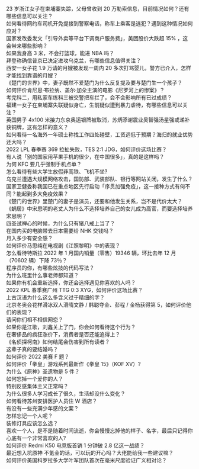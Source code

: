 23 岁浙江女子在柬埔寨失踪，父母曾收到 20 万勒索信息，目前情况如何？还有哪些信息可以关注？  
如何看待网约车司机开免提接到警察电话，称车上乘客是逃犯？遇到这种情况如何应对？  
国家发改委发文「引导外卖等平台下调商户服务费」，美团股价大跌超  15% ，这会带来哪些影响？  
如果我身高 3 米，不会打篮球，能进 NBA 吗？  
拜登称确信普京已决定进攻乌克兰，有哪些信息值得关注？  
西安一女子花 1.9 万请的月嫂被发现一周内 20 多次打骂婴儿，警方已介入，怎样才能找到靠谱的月嫂？  
《楚门的世界》中，妻子既然不爱楚门为什么反复提及要与楚门生一个孩子？  
如何评价肯尼思·布拉纳、盖尔·加朵主演的电影《尼罗河上的惨案》？  
考完科二，用私家车练科三被交警把车拦了，会不会影响所有已过成绩？  
福建一女子在柬埔寨失联疑似身亡，生前疑似遭到暴力虐待，有哪些信息可以关注？  
英国男子 4x100 米接力东京奥运银牌被取消，苏炳添谢震业吴智强汤星强或递补获铜牌，这有怎样的意义？  
如何看待一名海外一年硕士称找工作四处碰壁，工资远低于预期？海归的就业优势还大吗？  
2022 LPL 春季赛 369 拉扯失败，TES 2:1 JDG，如何评价这场比赛？  
有人说「别的国家用苹果手机的很少，在中国很多」，真的是这样吗？  
为何 KFC 要几乎强制手机点单？  
怎么看待有些大学生放假非高铁、飞机不坐?  
乌克兰遭遇大规模网络攻击，国防部、武装部队、银行等网站关闭，发生了什么？  
国家卫健委称我国已在重点地区先行启动「序贯加强免疫」，这一接种方式有何不同？能起到多大免疫效果？  
《楚门的世界》里楚门的妻子是演员，还要和他发生关系，岂不是代价太大？  
《蜗居》中宋思明的老丈人为什么不选择培养自己的女儿成为高官，而要选择培养宋思明？  
四圣试禅心的时候，为什么只有猪八戒上当了？  
在国内买的电脑带去日本需要给 NHK 交钱吗？  
月入多少有安全感？  
如何评价马思纯在电视剧《江照黎明》中的表现？  
怎么看待特斯拉 2022 年 1 月国内销量（零售）19346 辆，环比去年 12 月（70602 辆）下降 73％？  
程序员的你，有哪些炫技的代码写法？  
为什么班里什么事老师都知道？  
如果你有机会重新选择，你还会选择遇见你喜欢的人吗？  
2022 KPL 春季赛广州 TTG 0:3 XYG，如何评价这场比赛？  
上古汉语为什么这么多含义过于精细的字？  
北京冬奥会花样滑冰双人滑隋文静 / 韩聪夺金、彭程 / 金杨获得第 5，如何评价他们的表现？  
请问你们相不相信网恋？  
如果你是江歌，刘鑫关上了门，你会如何看待这个行为？  
在奢侈品的疯狂涨价下，消费者是否还能追得上？  
《名侦探柯南》如何结尾会伤害到所有读者？  
这辈子真的要结婚吗？  
如何评价 2022 美赛 F 题？  
如何评价「拳皇」游戏系列最新作《拳皇 15》（KOF XV）?  
为什么《原神》圣遗物是 5 件？  
如何忘掉一个爱你的人？  
特别反感集体主义正常吗？  
为什么很多人学习成长了很久，生活却没什么变化？  
如何看待苏州安排医护人员住 W 酒店？  
有没有一些充满少年感的文案？  
怎样忘记一个人呢？  
装修灯具应该怎么选？  
喜欢一个人，是不是随着时间流逝，你会慢慢忘掉他的样子、名字，最后只记得你心底有一个非常喜欢的人?  
如何评价 Redmi K50 电竞版首销 1 分钟破 2.8 亿这一战绩？  
最近想入坑原神 不氪金的话，可以玩的开心吗？大佬能给我一些建议嘛？  
如何评价美国科罗拉多大学叶军团队首次在毫米尺度验证广义相对论？  
